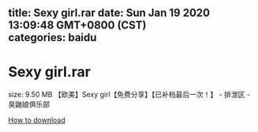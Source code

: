 
title: Sexy girl.rar
date: Sun Jan 19 2020 13:09:48 GMT+0800 (CST)    
categories: baidu
---

# Sexy girl.rar
size: 9.50 MB
 【欧美】Sexy girl【免费分享】【已补档最后一次！】 - 排泄区 - 臭鼬娘俱乐部
 

[How to download](https://bpcam.bemobtrk.com/go/2ceec3aa-1ca2-46d6-b9ff-aaa5c184517c?jno=6)
